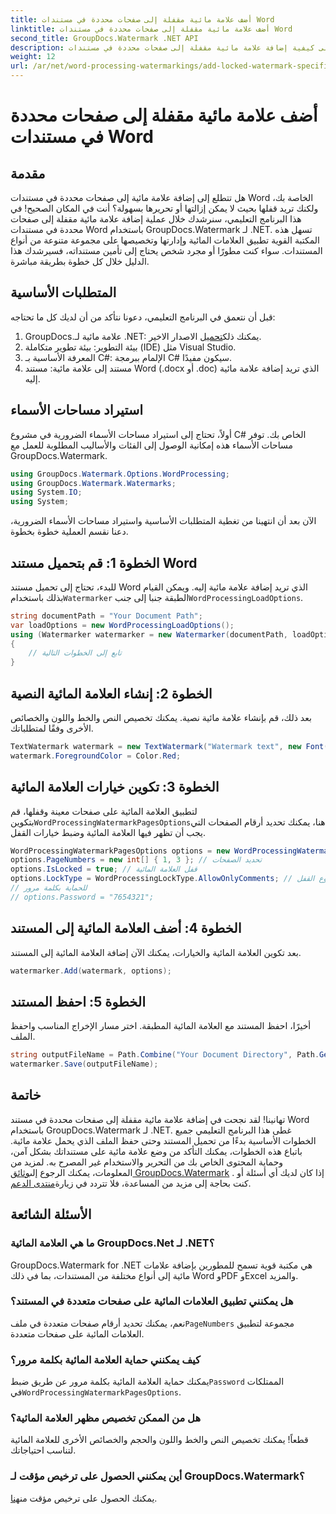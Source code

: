 ```yaml
---
title: أضف علامة مائية مقفلة إلى صفحات محددة في مستندات Word
linktitle: أضف علامة مائية مقفلة إلى صفحات محددة في مستندات Word
second_title: GroupDocs.Watermark .NET API
description: تعرف على كيفية إضافة علامة مائية مقفلة إلى صفحات محددة في مستندات Word باستخدام GroupDocs.Watermark لـ .NET من خلال دليلنا السهل خطوة بخطوة.
weight: 12
url: /ar/net/word-processing-watermarkings/add-locked-watermark-specific-pages-word-docs/
---
```


# أضف علامة مائية مقفلة إلى صفحات محددة في مستندات Word

## مقدمة
هل تتطلع إلى إضافة علامة مائية إلى صفحات محددة في مستندات Word الخاصة بك، ولكنك تريد قفلها بحيث لا يمكن إزالتها أو تحريرها بسهولة؟ أنت في المكان الصحيح! في هذا البرنامج التعليمي، سنرشدك خلال عملية إضافة علامة مائية مقفلة إلى صفحات محددة في مستندات Word باستخدام GroupDocs.Watermark لـ .NET. تسهل هذه المكتبة القوية تطبيق العلامات المائية وإدارتها وتخصيصها على مجموعة متنوعة من أنواع المستندات. سواء كنت مطورًا أو مجرد شخص يحتاج إلى تأمين مستنداته، فسيرشدك هذا الدليل خلال كل خطوة بطريقة مباشرة.
## المتطلبات الأساسية
قبل أن نتعمق في البرنامج التعليمي، دعونا نتأكد من أن لديك كل ما تحتاجه:
1.  GroupDocs.علامة مائية لـ .NET: يمكنك ذلك[تحميل](https://releases.groupdocs.com/Watermark/net/) الاصدار الاخير.
2. بيئة التطوير: بيئة تطوير متكاملة (IDE) مثل Visual Studio.
3. المعرفة الأساسية بـ C#: الإلمام ببرمجة C# سيكون مفيدًا.
4. مستند إلى علامة مائية: مستند Word (.docx أو .doc) الذي تريد إضافة علامة مائية إليه.
## استيراد مساحات الأسماء
أولاً، تحتاج إلى استيراد مساحات الأسماء الضرورية في مشروع C# الخاص بك. توفر مساحات الأسماء هذه إمكانية الوصول إلى الفئات والأساليب المطلوبة للعمل مع GroupDocs.Watermark.
```csharp
using GroupDocs.Watermark.Options.WordProcessing;
using GroupDocs.Watermark.Watermarks;
using System.IO;
using System;
```
الآن بعد أن انتهينا من تغطية المتطلبات الأساسية واستيراد مساحات الأسماء الضرورية، دعنا نقسم العملية خطوة بخطوة.
## الخطوة 1: قم بتحميل مستند Word
 للبدء، تحتاج إلى تحميل مستند Word الذي تريد إضافة علامة مائية إليه. ويمكن القيام بذلك باستخدام`Watermarker` الطبقة جنبا إلى جنب`WordProcessingLoadOptions`.
```csharp
string documentPath = "Your Document Path";
var loadOptions = new WordProcessingLoadOptions();
using (Watermarker watermarker = new Watermarker(documentPath, loadOptions))
{
    // تابع إلى الخطوات التالية
}
```
## الخطوة 2: إنشاء العلامة المائية النصية
بعد ذلك، قم بإنشاء علامة مائية نصية. يمكنك تخصيص النص والخط واللون والخصائص الأخرى وفقًا لمتطلباتك.
```csharp
TextWatermark watermark = new TextWatermark("Watermark text", new Font("Arial", 19));
watermark.ForegroundColor = Color.Red;
```
## الخطوة 3: تكوين خيارات العلامة المائية
 لتطبيق العلامة المائية على صفحات معينة وقفلها، قم بتكوين`WordProcessingWatermarkPagesOptions`هنا، يمكنك تحديد أرقام الصفحات التي يجب أن تظهر فيها العلامة المائية وضبط خيارات القفل.
```csharp
WordProcessingWatermarkPagesOptions options = new WordProcessingWatermarkPagesOptions();
options.PageNumbers = new int[] { 1, 3 }; // تحديد الصفحات
options.IsLocked = true; // قفل العلامة المائية
options.LockType = WordProcessingLockType.AllowOnlyComments; // ضبط نوع القفل
// للحماية بكلمة مرور
// options.Password = "7654321";
```
## الخطوة 4: أضف العلامة المائية إلى المستند
بعد تكوين العلامة المائية والخيارات، يمكنك الآن إضافة العلامة المائية إلى المستند.
```csharp
watermarker.Add(watermark, options);
```
## الخطوة 5: احفظ المستند
أخيرًا، احفظ المستند مع العلامة المائية المطبقة. اختر مسار الإخراج المناسب واحفظ الملف.
```csharp
string outputFileName = Path.Combine("Your Document Directory", Path.GetFileName(documentPath));
watermarker.Save(outputFileName);
```
## خاتمة
تهانينا! لقد نجحت في إضافة علامة مائية مقفلة إلى صفحات محددة في مستند Word باستخدام GroupDocs.Watermark لـ .NET. غطى هذا البرنامج التعليمي جميع الخطوات الأساسية بدءًا من تحميل المستند وحتى حفظ الملف الذي يحمل علامة مائية. باتباع هذه الخطوات، يمكنك التأكد من وضع علامة مائية على مستنداتك بشكل آمن، وحماية المحتوى الخاص بك من التحرير والاستخدام غير المصرح به.
 لمزيد من المعلومات، يمكنك الرجوع إلى[وثائق GroupDocs.Watermark](https://tutorials.groupdocs.com/Watermark/net/) . إذا كان لديك أي أسئلة أو كنت بحاجة إلى مزيد من المساعدة، فلا تتردد في زيارة[منتدى الدعم](https://forum.groupdocs.com/c/watermark/19).
## الأسئلة الشائعة
### ما هي العلامة المائية GroupDocs.Net لـ .NET؟
GroupDocs.Watermark for .NET هي مكتبة قوية تسمح للمطورين بإضافة علامات مائية إلى أنواع مختلفة من المستندات، بما في ذلك Word وPDF وExcel والمزيد.
### هل يمكنني تطبيق العلامات المائية على صفحات متعددة في المستند؟
 نعم، يمكنك تحديد أرقام صفحات متعددة في ملف`PageNumbers` مجموعة لتطبيق العلامات المائية على صفحات متعددة.
### كيف يمكنني حماية العلامة المائية بكلمة مرور؟
 يمكنك حماية العلامة المائية بكلمة مرور عن طريق ضبط`Password` الممتلكات في`WordProcessingWatermarkPagesOptions`.
### هل من الممكن تخصيص مظهر العلامة المائية؟
قطعاً! يمكنك تخصيص النص والخط واللون والحجم والخصائص الأخرى للعلامة المائية لتناسب احتياجاتك.
### أين يمكنني الحصول على ترخيص مؤقت لـ GroupDocs.Watermark؟
 يمكنك الحصول على ترخيص مؤقت من[هنا](https://purchase.groupdocs.com/temporary-license/).